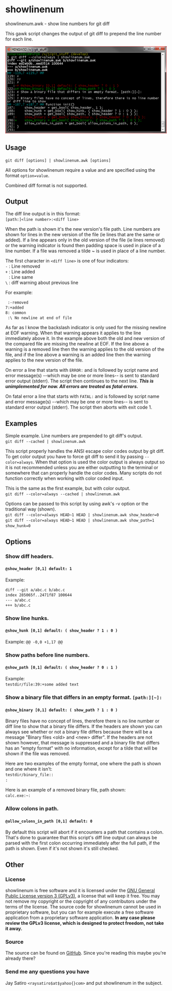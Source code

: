 showlinenum
===========

showlinenum.awk - show line numbers for git diff

This gawk script changes the output of git diff to prepend the line number for each line.

[![screenshot](screenshot.png?raw=true)](screenshot.png?raw=true)

Usage
-----

`git diff [options] | showlinenum.awk [options]`

All options for showlinenum require a value and are specified using the format `option=value`.

Combined diff format is not supported.

Output
------

The diff line output is in this format:  
`[path:]<line number>:<diff line>`

When the path is shown it's the new version's file path. Line numbers are shown for lines in the new version of the file (ie lines that are the same or added). If a line appears only in the old version of the file (ie lines removed) or the warning indicator is found then padding space is used in place of a line number. If a file was removed a tilde ~ is used in place of a line number.

The first character in `<diff line>` is one of four indicators:  
`-` : Line removed  
`+` : Line added  
` ` : Line same  
`\` : diff warning about previous line

For example:
```
 :-removed
7:+added
8: common
 :\ No newline at end of file
```

As far as I know the backslash indicator is only used for the missing newline at EOF warning. When that warning appears it applies to the line immediately above it. In the example above both the old and new version of the compared file are missing the newline at EOF. If the line above a warning is a removed line then the warning applies to the old version of the file, and if the line above a warning is an added line then the warning applies to the new version of the file.

On error a line that starts with `ERROR:` and is followed by script name and error message(s) --which may be one or more lines-- is sent to standard error output (stderr). The script then continues to the next line. ***This is unimplemented for now. All errors are treated as fatal errors.***

On fatal error a line that starts with `FATAL:` and is followed by script name and error message(s) --which may be one or more lines-- is sent to standard error output (stderr). The script then aborts with exit code 1.

Examples
--------

Simple example. Line numbers are prepended to git diff's output.  
`git diff --cached | showlinenum.awk`

This script properly handles the ANSI escape color codes output by git diff. To get color output you have to force git diff to send it by passing `--color=always`. When that option is used the color output is always output so it is not recommended unless you are either outputting to the terminal or somewhere that can properly handle the color codes. Many scripts do not function correctly when working with color coded input.

This is the same as the first example, but with color output.  
`git diff --color=always --cached | showlinenum.awk`

Options can be passed to this script by using awk's -v option or the traditional way (shown).  
`git diff --color=always HEAD~1 HEAD | showlinenum.awk show_header=0`  
`git diff --color=always HEAD~1 HEAD | showlinenum.awk show_path=1 show_hunk=0`

Options
-------

### Show diff headers.
#### `@show_header [0,1] default: 1`

Example:
```
diff --git a/abc.c b/abc.c
index 285065f..2471f87 100644
--- a/abc.c
+++ b/abc.c
```

### Show line hunks.
#### `@show_hunk [0,1] default: ( show_header ? 1 : 0 )`

Example: `@@ -0,0 +1,17 @@`

### Show paths before line numbers.
#### `@show_path [0,1] default: ( show_header ? 0 : 1 )`

Example:  
`testdir/file:39:+some added text`

### Show a binary file that differs in an empty format. `[path:][~]:`
#### `@show_binary [0,1] default: ( show_path ? 1 : 0 )`

Binary files have no concept of lines, therefore there is no line number or diff line to show that a binary file differs. If the headers are shown you can always see whether or not a binary file differs because there will be a message "Binary files &lt;old&gt; and &lt;new&gt; differ". If the headers are not shown however, that message is suppressed and a binary file that differs has an "empty format" with no information, except for a tilde that will be shown if the file was removed.

Here are two examples of the empty format, one where the path is shown and one where it isn't:  
`testdir/binary_file::`  
`:`

Here is an example of a removed binary file, path shown:  
`calc.exe:~:`

### Allow colons in path.
#### `@allow_colons_in_path [0,1] default: 0`

By default this script will abort if it encounters a path that contains a colon. That's done to guarantee that this script's diff line output can always be parsed with the first colon occurring immediately after the full path, if the path is shown. Even if it's not shown it's still checked.


Other
-----


### License

showlinenum is free software and it is licensed under the [GNU General Public License version 3 (GPLv3)](http://www.gnu.org/copyleft/gpl.html), a license that will keep it free. You may not remove my copyright or the copyright of any contributors under the terms of the license. The source code for showlinenum cannot be used in proprietary software, but you can for example execute a free software application from a proprietary software application. **In any case please review the GPLv3 license, which is designed to protect freedom, not take it away.**

### Source

The source can be found on [GitHub](https://github.com/jay/showlinenum). Since you're reading this maybe you're already there?

### Send me any questions you have

Jay Satiro `<raysatiro$at$yahoo{}com>` and put showlinenum in the subject.
